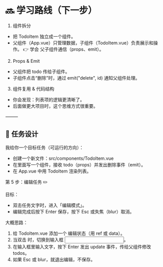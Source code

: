 # 🔜 学习路线（下一步）
1. 组件拆分
- 把 TodoItem 独立成一个组件。
- 父组件（App.vue）只管理数据，子组件（TodoItem.vue）负责展示和操作。
👉 学会 父子组件通信（props、emit）。
2.	Props & Emit
-	父组件把 todo 传给子组件。
-	子组件点击“删除”时，通过 emit("delete", id) 通知父组件处理。
3.	组件复用 & 代码结构
-	你会发现：列表项的逻辑更清晰了。
-	后面做更大项目时，这个思维方式很重要。

⸻

## 🔧 任务设计

我给你一个目标任务（可运行的方向）：
-	创建一个新文件：src/components/TodoItem.vue
-	在里面写一个组件，接收 todo（props）并发出删除事件（emit）。
-	在 App.vue 中用 TodoItem 渲染列表。

第 5 步：编辑任务 ✏️

目标：
- 双击任务文字时，进入「编辑模式」。
- 编辑完成后按下 Enter 保存，按下 Esc 或失焦（blur）取消。

大概思路：
1. 给 TodoItem.vue 添加一个 编辑状态（用 ref 或 data）。
2. 当双击 <span> 时，切换到输入框 <input>。
3. 在输入框里输入文字，按下 Enter 发出 update 事件，传给父组件修改 todos。
4. 如果 Esc 或 blur，就退出编辑，不保存。